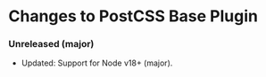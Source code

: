 # Changes to PostCSS Base Plugin

### Unreleased (major)

- Updated: Support for Node v18+ (major).
